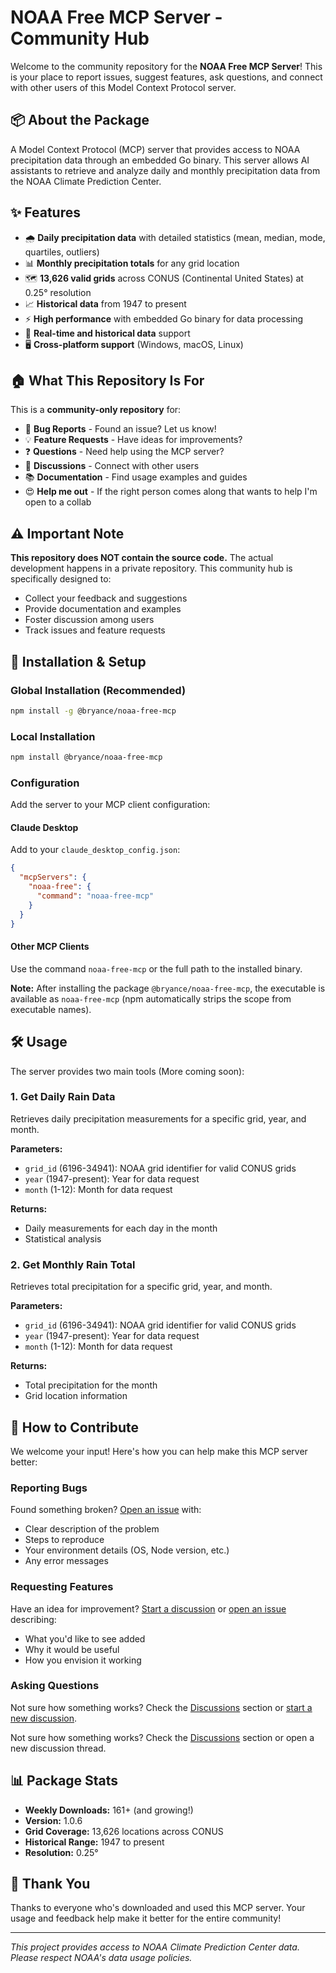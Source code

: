 # NOAA Free MCP Server - Community Hub

Welcome to the community repository for the **NOAA Free MCP Server**! This is your place to report issues, suggest features, ask questions, and connect with other users of this Model Context Protocol server.

## 📦 About the Package

A Model Context Protocol (MCP) server that provides access to NOAA precipitation data through an embedded Go binary. This server allows AI assistants to retrieve and analyze daily and monthly precipitation data from the NOAA Climate Prediction Center.

## ✨ Features

- 🌧️ **Daily precipitation data** with detailed statistics (mean, median, mode, quartiles, outliers)
- 📊 **Monthly precipitation totals** for any grid location
- 🗺️ **13,626 valid grids** across CONUS (Continental United States) at 0.25° resolution
- 📈 **Historical data** from 1947 to present
- ⚡ **High performance** with embedded Go binary for data processing
- 🔄 **Real-time and historical data** support
- 🖥️ **Cross-platform support** (Windows, macOS, Linux)

## 🏠 What This Repository Is For

This is a **community-only repository** for:

- 🐛 **Bug Reports** - Found an issue? Let us know!
- 💡 **Feature Requests** - Have ideas for improvements?
- ❓ **Questions** - Need help using the MCP server?
- 💬 **Discussions** - Connect with other users
- 📚 **Documentation** - Find usage examples and guides
- 😍 **Help me out** - If the right person comes along that wants to help I'm open to a collab

## ⚠️ Important Note

**This repository does NOT contain the source code.** The actual development happens in a private repository. This community hub is specifically designed to:

- Collect your feedback and suggestions
- Provide documentation and examples
- Foster discussion among users
- Track issues and feature requests

## 🚀 Installation & Setup

### Global Installation (Recommended)

```bash
npm install -g @bryance/noaa-free-mcp
```

### Local Installation

```bash
npm install @bryance/noaa-free-mcp
```

### Configuration

Add the server to your MCP client configuration:

#### Claude Desktop

Add to your `claude_desktop_config.json`:

```json
{
  "mcpServers": {
    "noaa-free": {
      "command": "noaa-free-mcp"
    }
  }
}
```

#### Other MCP Clients

Use the command `noaa-free-mcp` or the full path to the installed binary.

**Note:** After installing the package `@bryance/noaa-free-mcp`, the executable is available as `noaa-free-mcp` (npm automatically strips the scope from executable names).

## 🛠️ Usage

The server provides two main tools (More coming soon):

### 1. Get Daily Rain Data

Retrieves daily precipitation measurements for a specific grid, year, and month.

**Parameters:**

- `grid_id` (6196-34941): NOAA grid identifier for valid CONUS grids
- `year` (1947-present): Year for data request
- `month` (1-12): Month for data request

**Returns:**

- Daily measurements for each day in the month
- Statistical analysis

### 2. Get Monthly Rain Total

Retrieves total precipitation for a specific grid, year, and month.

**Parameters:**

- `grid_id` (6196-34941): NOAA grid identifier for valid CONUS grids
- `year` (1947-present): Year for data request
- `month` (1-12): Month for data request

**Returns:**

- Total precipitation for the month
- Grid location information

## 🤝 How to Contribute

We welcome your input! Here's how you can help make this MCP server better:

### Reporting Bugs

Found something broken? [Open an issue](../../issues/new) with:

- Clear description of the problem
- Steps to reproduce
- Your environment details (OS, Node version, etc.)
- Any error messages

### Requesting Features

Have an idea for improvement? [Start a discussion](https://github.com/BryanCE/noaa-free-community/discussions/new) or [open an issue](../../issues/new) describing:

- What you'd like to see added
- Why it would be useful
- How you envision it working

### Asking Questions

Not sure how something works? Check the [Discussions](https://github.com/BryanCE/noaa-free-community/discussions) section or [start a new discussion](https://github.com/BryanCE/noaa-free-community/discussions/new).

Not sure how something works? Check the [Discussions](../../discussions) section or open a new discussion thread.

## 📊 Package Stats

- **Weekly Downloads:** 161+ (and growing!)
- **Version:** 1.0.6
- **Grid Coverage:** 13,626 locations across CONUS
- **Historical Range:** 1947 to present
- **Resolution:** 0.25°

## 🙏 Thank You

Thanks to everyone who's downloaded and used this MCP server. Your usage and feedback help make it better for the entire community!

---

_This project provides access to NOAA Climate Prediction Center data. Please respect NOAA's data usage policies._

